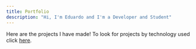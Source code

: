 ```yaml
---
title: Portfolio
description: "Hi, I'm Eduardo and I'm a Developer and Student"
---
```


Here are the projects I have made! To look for projects by technology used click [here](/techs).